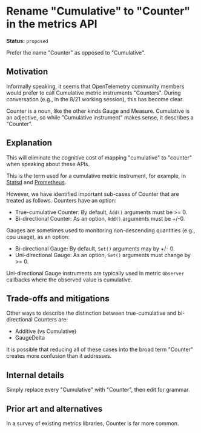 # Rename "Cumulative" to "Counter" in the metrics API

**Status:** `proposed`

Prefer the name "Counter" as opposed to "Cumulative".

## Motivation

Informally speaking, it seems that OpenTelemetry community members would prefer to call Cumulative metric instruments "Counters".  During conversation (e.g., in the 8/21 working session), this has become clear.

Counter is a noun, like the other kinds Gauge and Measure.  Cumulative is an adjective, so while "Cumulative instrument" makes sense, it describes a "Counter".

## Explanation

This will eliminate the cognitive cost of mapping "cumulative" to "counter" when speaking about these APIs.

This is the term used for a cumulative metric instrument, for example, in [Statsd](https://github.com/statsd/statsd/blob/master/docs/metric_types.md) and [Prometheus](https://prometheus.io/docs/concepts/metric_types/#counter).  

However, we have identified important sub-cases of Counter that are treated as follows.  Counters have an option:

- True-cumulative Counter: By default, `Add()` arguments must be >= 0.
- Bi-directional Counter: As an option, `Add()` arguments must be +/-0.

Gauges are sometimes used to monitoring non-descending quantities (e.g., cpu usage), as an option:

- Bi-directional Gauge: By default, `Set()` arguments may by +/- 0.
- Uni-directional Gauge: As an option, `Set()` arguments must change by >= 0.

Uni-directional Gauge instruments are typically used in metric `Observer` callbacks where the observed value is cumulative.

## Trade-offs and mitigations

Other ways to describe the distinction between true-cumulative and bi-directional Counters are:

- Additive (vs Cumulative)
- GaugeDelta

It is possible that reducing all of these cases into the broad term "Counter" creates more confusion than it addresses.

## Internal details

Simply replace every "Cumulative" with "Counter", then edit for grammar. 

## Prior art and alternatives

In a survey of existing metrics libraries, Counter is far more common.
